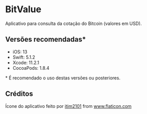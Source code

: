 # BitValue

Aplicativo para consulta da cotação do Bitcoin (valores em USD).

## Versões recomendadas*
- iOS: 13
- Swift: 5.1.2
- Xcode: 11.2.1
- CocoaPods: 1.8.4

\* É recomendado o uso destas versões ou posteriores.

## Créditos
<div>Ícone do aplicativo feito por <a href="https://www.flaticon.com/authors/itim2101" title="itim2101">itim2101</a> from <a href="https://www.flaticon.com/" title="Flaticon">www.flaticon.com</a></div>
